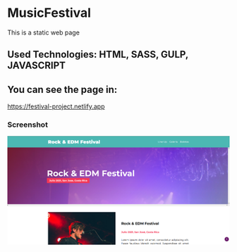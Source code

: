 # MusicFestival
This is a static web page

## Used Technologies: **HTML, SASS, GULP, JAVASCRIPT**

## You can see the page in:
https://festival-project.netlify.app

### Screenshot
![Screen](./static/img/home.PNG)

